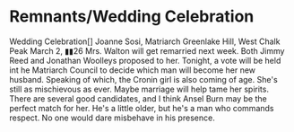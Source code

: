 # Remnants/Wedding Celebration

Wedding Celebration[]
Joanne Sosi, Matriarch
Greenlake Hill, West Chalk Peak
March 2, ▮▮26
Mrs. Walton will get remarried next week. Both Jimmy Reed and Jonathan Woolleys proposed to her. Tonight, a vote will be held int he Matriarch Council to decide which man will become her new husband.
Speaking of which, the Cronin girl is also coming of age. She's still as mischievous as ever. Maybe marriage will help tame her spirits. There are several good candidates, and I think Ansel Burn may be the perfect match for her. He's a little older, but he's a man who commands respect. No one would dare misbehave in his presence.
